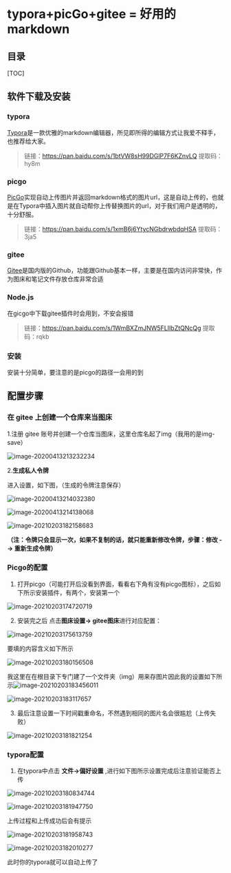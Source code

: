 # typora+picGo+gitee = 好用的markdown

## 目录

[TOC]

## 软件下载及安装

### typora

[Typora](https://www.typora.io/)是一款优雅的markdown编辑器，所见即所得的编辑方式让我爱不释手，也推荐给大家。

> 链接：https://pan.baidu.com/s/1btVW8sH99DGlP7F6KZnvLQ 
> 提取码：hy8m 

### picgo

[PicGo](https://github.com/Molunerfinn/PicGo/releases)实现自动上传图片并返回markdown格式的图片url，这是自动上传的，也就是在Typora中插入图片就自动帮你上传替换图片的url，对于我们用户是透明的，十分舒服。

> 链接：https://pan.baidu.com/s/1xmB6j6YtycNGbdrwbdqHSA 
> 提取码：3ja5 

### gitee

[Gitee](https://gitee.com/)是国内版的Github，功能跟Github基本一样，主要是在国内访问非常快，作为图床和笔记文件存放仓库非常合适

### Node.js

在gicgo中下载gitee插件时会用到，不安会报错

> 链接：https://pan.baidu.com/s/1WmBXZmJNW5FLIIbZtQNcQg 
> 提取码：rqkb 



### 安装

安装十分简单，要注意的是picgo的路径一会用的到

## 配置步骤

### 在 gitee 上创建一个仓库来当图床

1.注册 gitee 账号并创建一个仓库当图床，这里仓库名起了img（我用的是img-save）

![image-20200413213232234](https://gitee.com/wangdaochuan/img-save/raw/master/img/20210203182941.png)

2.**生成私人令牌**

进入设置，如下图，（生成的令牌注意保存）

![image-20200413214032380](https://gitee.com/windows_xp_xp/picture_bed/raw/master/img/image-20200413214032380.png)

![image-20200413214138068](https://gitee.com/windows_xp_xp/picture_bed/raw/master/img/image-20200413214138068.png)

![image-20210203182158683](https://gitee.com/wangdaochuan/img-save/raw/master//img/20210203182158.png)

**（注：令牌只会显示一次，如果不复制的话，就只能重新修改令牌，步骤：修改 --> 重新生成令牌）**

### Picgo的配置

1. 打开picgo（可能打开后没看到界面，看看右下角有没有picgo图标），之后如下所示安装插件，有两个，安装第一个

![image-20210203174720719](https://gitee.com/wangdaochuan/img-save/raw/master/img/image-20210203174720719.png)

2. 安装完之后 点击**图床设置-> gitee图床**进行对应配置：

![image-20210203175613759](https://gitee.com/wangdaochuan/img-save/raw/master/img/image-20210203175613759.png)

要填的内容含义如下所示

![image-20210203180156508](https://gitee.com/wangdaochuan/img-save/raw/master//img/20210203182813.png)

我这里在在根目录下专门建了一个文件夹（img）用来存图片因此我的设置如下所示![image-20210203183456011](https://gitee.com/wangdaochuan/img-save/raw/master/img/20210203183456.png)

![image-20210203183117657](https://gitee.com/wangdaochuan/img-save/raw/master/img/20210203183117.png)

3. 最后注意设置一下时间戳重命名，不然遇到相同的图片名会很尴尬（上传失败）

![image-20210203181821254](https://gitee.com/wangdaochuan/img-save/raw/master/img/20210203183558.png)

### typora配置

1. 在typora中点击 **文件->偏好设置** ,进行如下图所示设置完成后注意验证能否上传



![image-20210203180834744](https://gitee.com/wangdaochuan/img-save/raw/master//img/image-20210203180834744.png)



![image-20210203181947750](https://gitee.com/wangdaochuan/img-save/raw/master//img/20210203181947.png)

上传过程和上传成功后会有提示

![image-20210203181958743](https://gitee.com/wangdaochuan/img-save/raw/master//img/20210203181958.png)

![image-20210203182010277](https://gitee.com/wangdaochuan/img-save/raw/master//img/20210203182010.png)

此时你的typora就可以自动上传了
